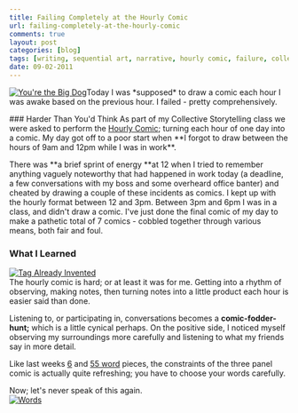 ```yaml
---
title: Failing Completely at the Hourly Comic
url: failing-completely-at-the-hourly-comic
comments: true
layout: post
categories: [blog]
tags: [writing, sequential art, narrative, hourly comic, failure, collective storytelling]
date: 09-02-2011
---
```

<p class="intro"><a href="http://www.flickr.com/photos/paulmmay/5429503247/" title="You're the Big Dog by paulmmay, on Flickr"><img src="http://farm6.static.flickr.com/5094/5429503247_859b5e23f7_z.jpg" class="flickr" alt="You're the Big Dog" /></a>Today I was *supposed* to draw a comic each hour I was awake based on the previous hour. I failed - pretty comprehensively.</p>
### Harder Than You'd Think
As part of my Collective Storytelling class we were asked to perform the <a href="http://www.hourlycomic.com/" title="Hourly Comic">Hourly Comic</a>; turning each hour of one day into a comic. My day got off to a poor start when **I forgot to draw between the hours of 9am and 12pm while I was in work**. 

There was **a brief sprint of energy **at 12 when I tried to remember anything vaguely noteworthy that had happened in work today (a deadline, a few conversations with my boss and some overheard office banter) and cheated by drawing a couple of these incidents as comics. I kept up with the hourly format between 12 and 3pm. Between 3pm and 6pm I was in a class, and didn't draw a comic. I've just done the final comic of my day to make a pathetic total of 7 comics - cobbled together through various means, both fair and foul.

### What I Learned
<a href="http://www.flickr.com/photos/paulmmay/5429503145/" title="Tag Already Invented by paulmmay, on Flickr"><img src="http://farm6.static.flickr.com/5015/5429503145_4df00573b9_z.jpg" class="flickr" alt="Tag Already Invented" /></a><br />
The hourly comic is hard; or at least it was for me. Getting into a rhythm of observing, making notes, then turning notes into a little product each hour is easier said than done. 

Listening to, or participating in, conversations becomes a **comic-fodder-hunt;** which is a little cynical perhaps. On the positive side, I noticed myself observing my surroundings more carefully and listening to what my friends say in more detail. 

Like last weeks <a href="http://paulmay.org/blog/collective-storytelling-6-word-story/" title="6">6</a> and <a href="http://paulmay.org/blog/collective-storytelling-55-word-story/" title="55 word">55 word</a> pieces, the constraints of the three panel comic is actually quite refreshing; you have to choose your words carefully. 

Now; let's never speak of this again. <br />
<a href="http://www.flickr.com/photos/paulmmay/5429503481/" title="Words by paulmmay, on Flickr"><img src="http://farm6.static.flickr.com/5296/5429503481_1fe830caef_z.jpg" class="flickr" alt="Words" /></a>

